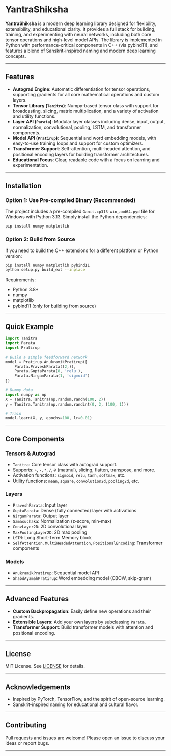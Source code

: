 # YantraShiksha

**YantraShiksha** is a modern deep learning library designed for flexibility, extensibility, and educational clarity. It provides a full stack for building, training, and experimenting with neural networks, including both core tensor operations and high-level model APIs. The library is implemented in Python with performance-critical components in C++ (via pybind11), and features a blend of Sanskrit-inspired naming and modern deep learning concepts.

---

## Features

- **Autograd Engine**: Automatic differentiation for tensor operations, supporting gradients for all core mathematical operations and custom layers.
- **Tensor Library (`Tanitra`)**: Numpy-based tensor class with support for broadcasting, slicing, matrix multiplication, and a variety of activation and utility functions.
- **Layer API (`Parata`)**: Modular layer classes including dense, input, output, normalization, convolutional, pooling, LSTM, and transformer components.
- **Model API (`Pratirup`)**: Sequential and word embedding models, with easy-to-use training loops and support for custom optimizers.
- **Transformer Support**: Self-attention, multi-headed attention, and positional encoding layers for building transformer architectures.
- **Educational Focus**: Clear, readable code with a focus on learning and experimentation.

---

## Installation

### Option 1: Use Pre-compiled Binary (Recommended)
The project includes a pre-compiled `Ganit.cp313-win_amd64.pyd` file for Windows with Python 3.13. Simply install the Python dependencies:

```bash
pip install numpy matplotlib
```

### Option 2: Build from Source
If you need to build the C++ extensions for a different platform or Python version:

```bash
pip install numpy matplotlib pybind11
python setup.py build_ext --inplace
```

Requirements:
- Python 3.8+
- numpy
- matplotlib
- pybind11 (only for building from source)

---

## Quick Example

```python
import Tanitra
import Parata
import Pratirup

# Build a simple feedforward network
model = Pratirup.AnukramikPratirup([
    Parata.PraveshParata((2,)),
    Parata.GuptaParata(8, 'relu'),
    Parata.NirgamParata(1, 'sigmoid')
])

# Dummy data
import numpy as np
X = Tanitra.Tanitra(np.random.randn(100, 2))
y = Tanitra.Tanitra(np.random.randint(0, 2, (100, 1)))

# Train
model.learn(X, y, epochs=100, lr=0.01)
```

---

## Core Components

### Tensors & Autograd

- `Tanitra`: Core tensor class with autograd support.
- Supports: `+`, `-`, `*`, `/`, `@` (matmul), slicing, flatten, transpose, and more.
- Activation functions: `sigmoid`, `relu`, `tanh`, `softmax`, etc.
- Utility functions: `mean`, `square`, `convolution2d`, `pooling2d`, etc.

### Layers

- `PraveshParata`: Input layer
- `GuptaParata`: Dense (fully connected) layer with activations
- `NirgamParata`: Output layer
- `Samasuchaka`: Normalization (z-score, min-max)
- `ConvLayer2D`: 2D convolutional layer
- `MaxPoolingLayer2D`: 2D max pooling
- `LSTM`: Long Short-Term Memory block
- `SelfAttention`, `MultiHeadedAttention`, `PositionalEncoding`: Transformer components

### Models

- `AnukramikPratirup`: Sequential model API
- `ShabdAyamahPratirup`: Word embedding model (CBOW, skip-gram)

---

## Advanced Features

- **Custom Backpropagation**: Easily define new operations and their gradients.
- **Extensible Layers**: Add your own layers by subclassing `Parata`.
- **Transformer Support**: Build transformer models with attention and positional encoding.

---

## License

MIT License. See [LICENSE](LICENSE) for details.

---

## Acknowledgements

- Inspired by PyTorch, TensorFlow, and the spirit of open-source learning.
- Sanskrit-inspired naming for educational and cultural flavor.

---

## Contributing

Pull requests and issues are welcome! Please open an issue to discuss your ideas or report bugs.

---
